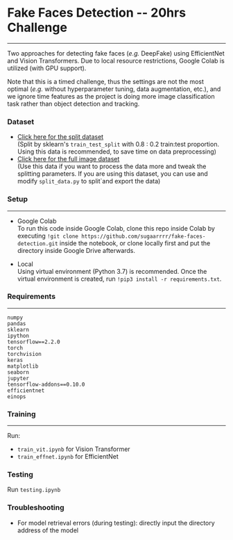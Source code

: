 # Fake Faces Detection -- 20hrs Challenge
---   
Two approaches for detecting fake faces (_e.g._ DeepFake) using EfficientNet and Vision Transformers. Due to local resource restrictions, Google Colab is utilized (with GPU support). 

Note that this is a timed challenge, thus the settings are not the most optimal (_e.g._ without hyperparameter tuning, data augmentation, etc.), and we ignore time features as the project is doing more image classification task rather than object detection and tracking.  

### Dataset
* [Click here for the split dataset](https://drive.google.com/drive/folders/1RrDFPuDWJtM-D8Tri_crTPpOmf_n0nT3?usp=sharing)  
(Split by sklearn's `train_test_split` with 0.8 : 0.2 train:test proportion. Using this data is recommended, to save time on data preprocessing)  
* [Click here for the full image dataset](https://drive.google.com/drive/folders/1TyjYmiyRoo7WQoqIX2X0P5zPfjTdUi5j?usp=sharing)  
(Use this data if you want to process the data more and tweak the splitting parameters. If you are using this dataset, you can use and modify `split_data.py` to split`and export the data)


### Setup
---   
* Google Colab  
To run this code inside Google Colab, clone this repo inside Colab by executing `!git clone https://github.com/sugaarrrr/fake-faces-detection.git` inside the notebook, or clone locally first and put the directory inside Google Drive afterwards.


* Local  
Using virtual environment (Python 3.7) is recommended. Once the virtual environment is created, run `!pip3 install -r requirements.txt`. 


### Requirements
---  
```
numpy
pandas
sklearn
ipython
tensorflow==2.2.0
torch
torchvision
keras
matplotlib
seaborn
jupyter
tensorflow-addons==0.10.0
efficientnet
einops
```

### Training
---   
Run:
* `train_vit.ipynb` for Vision Transformer
* `train_effnet.ipynb` for EfficientNet

### Testing
Run `testing.ipynb`

### Troubleshooting
* For model retrieval errors (during testing): directly input the directory address of the model 
